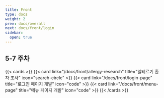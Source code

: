 ```yaml
---
title: Front
type: docs
weight: 2
prev: docs/overall
next: docs/front/login
sidebar:
  open: true
---
```


## 5-7 주차
{{< cards >}}
  {{< card link="/docs/front/allergy-research" title="알레르기 환자 조사" icon="search-circle" >}}
  {{< card link="/docs/front/login-page" title="로그인 페이지 개발" icon="code" >}}
  {{< card link="/docs/front/menu-page" title="메뉴 페이지 개발" icon="code" >}}
{{< /cards >}}
